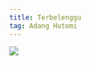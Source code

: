 ```yaml
---
title: Terbelenggu
tag: Adang Hutomi
---
```


<img src="https://raw.githubusercontent.com/BayuAngora/gallery/main/adanghutomi-terbelenggu.jpg">
